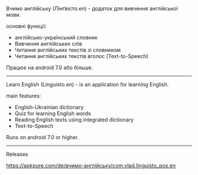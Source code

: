 Вчимо англійську (Лінґвісто.en) - додаток для вивчення англійської мови.

основні функції:

* англійсько-український словник
* Вивчення англійських слів
* Читання англійських текстів зі словником
* Читання англійських текстів вголос (Text-to-Speech)

Працює на android 7.0 або більше.

----

Learn English (Linguisto.en) - is an application for learning English.

main features:

* English-Ukrainian dictionary
* Quiz for learning English words
* Reading English texts using integrated dictionary
* Text-to-Speech

Runs on android 7.0 or higher.

----
Releases

https://apkpure.com/de/вчимо-англійську/com.vlad.linguisto_pos.en
